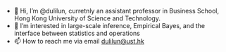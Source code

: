 - 👋 Hi, I’m @dulilun, curretnly an assistant professor in Business School, Hong Kong University of Science and Technology.
- 👀 I’m interested in large-scale inference, Empirical Bayes, and the interface between statistics and operations
- 📫 How to reach me via email dulilun@ust.hk

<!---
dulilun/dulilun is a ✨ special ✨ repository because its `README.md` (this file) appears on your GitHub profile.
You can click the Preview link to take a look at your changes.
--->
